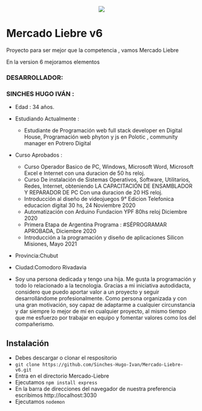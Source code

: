   <p align="center"><img src="https://user-images.githubusercontent.com/84039185/120876336-9752af00-c586-11eb-8be3-6b56bd01a47c.png"></p>


# Mercado Liebre v6
 Proyecto para ser mejor que la competencia , vamos Mercado Liebre
>
En la version 6 mejoramos elementos

 

### DESARROLLADOR:
>

 ### SINCHES HUGO IVÁN :
>
- Edad : 34 años.
- Estudiando Actualmente : 
  - Estudiante de Programación web full stack developer en Digital House, Programación web phyton y js en Polotic  , community manager en Potrero Digital 
- Curso Aprobados :
  - Curso Operador Basico de PC, Windows, Microsoft Word, Microsoft Excel e Internet con una duracion de 50 hs reloj.
  - Curso De instalación de Sistemas Operativos, Software, Utilitarios, Redes, Internet, obteniendo  LA CAPACITACIÓN DE ENSAMBLADOR Y REPARADOR DE PC Con una duracion de 20 HS reloj.
  - Introducción al diseño de videojuegos 9° Edicion Telefonica educacion digital 30 hs, 24 Noviembre 2020
  - Automatización con Arduino Fundacion YPF  80hs reloj Diciembre 2020
  - Primera Etapa de Argentina Programa : #SÉPROGRAMAR   APROBADA, Diciembre 2020
  - Introducción a  la programación y diseño de aplicaciones Silicon  Misiones, Mayo 2021
- Provincia:Chubut
- Ciudad:Comodoro Rivadavia

 
- Soy una persona dedicada y tengo una hija. Me gusta la programación y todo lo relacionado a la tecnologia. Gracias a mi iniciativa autodidacta, considero que puedo aportar valor a un proyecto y seguir desarrollándome profesionalmente.
Como persona organizada y con una gran motivación, soy capaz de adaptarme a cualquier circunstancia y dar siempre lo mejor de mí en cualquier proyecto, al mismo tiempo que me esfuerzo por trabajar en equipo y fomentar valores como los del compañerismo. 
 
 ## Instalación
- Debes descargar o clonar el respositorio
- `git clone https://github.com/Sinches-Hugo-Ivan/Mercado-Liebre-v6.git`
- Entra en el directorio Mercado-Liebre
- Ejecutamos `npm install express`
- En la barra de direcciones del navegador de nuestra preferencia escribimos http://localhost:3030
- Ejecutamos `nodemon`
